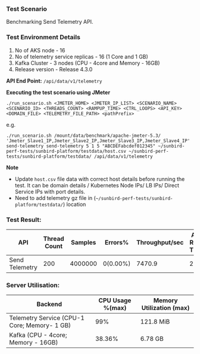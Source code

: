 ### Test Scenario

Benchmarking Send Telemetry API.


### Test Environment Details
1. No of AKS node - 16
2. No of telemetry service replicas - 16 (1 Core and 1 GB)
3. Kafka Cluster - 3 nodes (CPU - 4core and Memory - 16GB)
4. Release version - Release 4.3.0


**API End Point:** 
`/api/data/v1/telemetry`


**Executing the test scenario using JMeter**

```./run_scenario.sh <JMETER_HOME> <JMETER_IP_LIST> <SCENARIO_NAME> <SCENARIO_ID> <THREADS_COUNT> <RAMPUP_TIME> <CTRL_LOOPS> <API_KEY> <DOMAIN_FILE> <TELEMETRY_FILE_PATH> <pathPrefix> ```


e.g. 

```./run_scenario.sh /mount/data/benchmark/apache-jmeter-5.3/ 'Jmeter_Slave1_IP,Jmeter_Slave2_IP,Jmeter_Slave3_IP,Jmeter_Slave4_IP' send-telemetry send-telemetry 5 1 5 "ABCDEFabcdef012345" ~/sunbird-perf-tests/sunbird-platform/testdata/host.csv ~/sunbird-perf-tests/sunbird-platform/testdata/ /api/data/v1/telemetry```

**Note**
- Update `host.csv` file data with correct host details before running the test. It can be domain details / Kubernetes Node IPs/ LB IPs/ Direct Service IPs with port details.
- Need to add telemetry gz file in (`~/sunbird-perf-tests/sunbird-platform/testdata/`) location



### Test Result:

|API                |Thread Count|Samples |Errors%  |Throughput/sec|Avg Resp Time |95th pct |99th pct|
|-------------------|------------|--------|---------| -------------|--------------|---------|--------|
|Send Telemetry     |200         |4000000 |0(0.00%) | 7470.9       | 26         |  57    |74    |


### Server Utilisation:
| Backend          | CPU Usage %(max) | Memory Utilization (max) |
| ------------- | ------------- |------------- |
| Telemetry Service (CPU-1 Core; Memory- 1 GB)  |99% |121.8 MiB |
| Kafka (CPU - 4core; Memory - 16GB)|  38.36% | 6.78 GB  |

